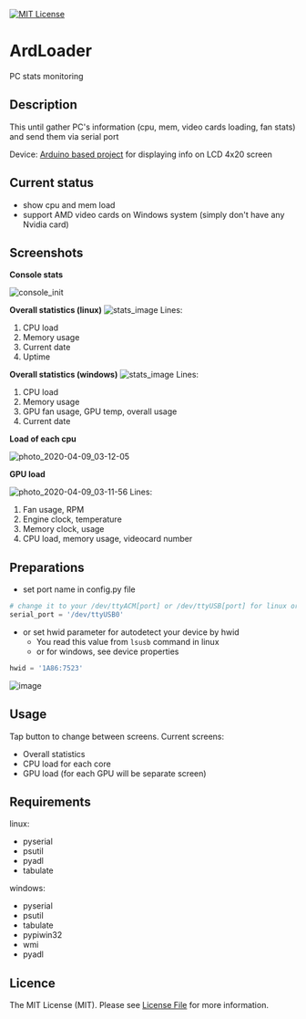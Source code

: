 [![MIT License][license-shield]][license-url]

# ArdLoader

PC stats monitoring

## Description
This until gather PC's information (cpu, mem, video cards loading, fan stats) and send them via serial port

Device: [Arduino based project](https://github.com/flotzilla/WminiLoad) for displaying info on LCD 4x20 screen

## Current status
* show cpu and mem load
* support AMD video cards on Windows system (simply don't have any Nvidia card)

## Screenshots

**Console stats**

![console_init](https://user-images.githubusercontent.com/3332506/78721597-82ea3680-7930-11ea-93f8-671dab2160fc.png)

**Overall statistics (linux)**
![stats_image](https://user-images.githubusercontent.com/3332506/78722081-70bcc800-7931-11ea-81a5-37a7e3a127c5.jpg)
Lines:
1. CPU load
2. Memory usage
3. Current date
4. Uptime

**Overall statistics (windows)**
![stats_image](https://user-images.githubusercontent.com/3332506/78845554-89041400-7a11-11ea-8ca0-7d75aecd4009.jpg)
Lines:
1. CPU load
2. Memory usage
3. GPU fan usage, GPU temp, overall usage
4. Current date

**Load of each cpu**

![photo_2020-04-09_03-12-05](https://user-images.githubusercontent.com/3332506/78845122-5d345e80-7a10-11ea-90b1-5946b16e2505.jpg)

**GPU load**

![photo_2020-04-09_03-11-56](https://user-images.githubusercontent.com/3332506/78845177-881eb280-7a10-11ea-92a1-98202373c58f.jpg)
Lines:
1. Fan usage, RPM
2. Engine clock, temperature
3. Memory clock, usage
4. CPU load, memory usage, videocard number

## Preparations 
* set port name in config.py file
```python
# change it to your /dev/ttyACM[port] or /dev/ttyUSB[port] for linux or COM[port] for windows
serial_port = '/dev/ttyUSB0'
```
* or set hwid parameter for autodetect your device by hwid
    * You read this value from `lsusb` command in linux
    * or for windows, see device properties
    
```python
hwid = '1A86:7523'
```
    
![image](https://user-images.githubusercontent.com/3332506/78846004-fe241900-7a12-11ea-94af-9c9b32b9bd6f.png)

 
## Usage
 Tap button to change between screens. 
 Current screens: 
 * Overall statistics
 * CPU load for each core
 * GPU load (for each GPU will be separate screen)

## Requirements
linux:
* pyserial
* psutil
* pyadl
* tabulate

windows:
* pyserial
* psutil
* tabulate
* pypiwin32
* wmi
* pyadl

## Licence
The MIT License (MIT). Please see [License File](https://github.com/flotzilla/ArdLoader/blob/master/LICENCE.md) for more information.

[license-shield]: https://img.shields.io/github/license/othneildrew/Best-README-Template.svg?style=flat-square
[license-url]: https://github.com/flotzilla/ArdLoader/blob/master/LICENCE.md